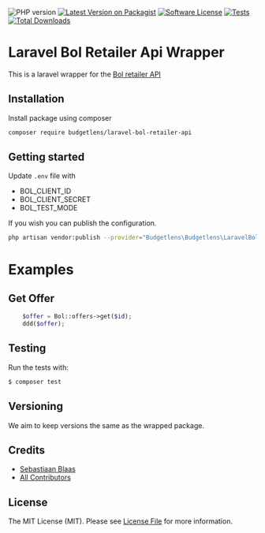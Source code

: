![PHP version][ico-php-version]
[![Latest Version on Packagist][ico-version]][link-packagist]
[![Software License][ico-license]](LICENSE.md)
[![Tests][ico-tests]][link-tests]
[![Total Downloads][ico-downloads]][link-downloads]


# Laravel Bol Retailer Api Wrapper

This is a laravel wrapper for the [Bol retailer API](https://github.com/123lens/bol-retailer-api)

## Installation

Install package using composer

``` bash
composer require budgetlens/laravel-bol-retailer-api
```

## Getting started

Update `.env` file with 
- BOL_CLIENT_ID
- BOL_CLIENT_SECRET
- BOL_TEST_MODE

If you wish you can publish the configuration.

``` bash
php artisan vendor:publish --provider="Budgetlens\Budgetlens\LaravelBolRetailerApi\ServiceProvider"

```

# Examples

## Get Offer
```php
    $offer = Bol::offers->get($id);
    ddd($offer);
```

## Testing
Run the tests with:

``` bash
$ composer test
```

## Versioning
We aim to keep versions the same as the wrapped package.

## Credits

- [Sebastiaan Blaas][link-author]
- [All Contributors][link-contributors]

## License
The MIT License (MIT). Please see [License File](LICENSE.md) for more information.



[ico-php-version]: https://img.shields.io/packagist/dependency-v/budgetlens/laravel-bol-retailer-api/php.svg?style=flat-square
[ico-version]: https://img.shields.io/packagist/v/budgetlens/laravel-bol-retailer-api.svg?style=flat-square
[ico-license]: https://img.shields.io/badge/license-MIT-brightgreen.svg?style=flat-square
[ico-tests]: https://github.com/123lens/laravel-bol-retailer-api/actions/workflows/tests.yml/badge.svg
[ico-downloads]: https://img.shields.io/packagist/dt/budgetlens/laravel-bol-retailer-api.svg?style=flat-square
[link-author]: https://github.com/avido
[link-contributors]: https://github.com/123lens/laravel-bol-retailer-api/graphs/contributors
[link-packagist]: https://packagist.org/packages/budgetlens/laravel-bol-retailer-api
[link-tests]: https://github.com/123lens/laravel-bol-retailer-api/actions/workflows/tests.yml?query=workflow%3Atests
[link-downloads]: https://packagist.org/packages/budgetlens/laravel-bol-retailer-api
